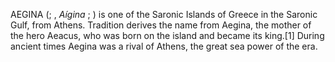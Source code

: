 AEGINA (; , _Aígina_ ; ) is one of the Saronic Islands of Greece in the Saronic Gulf, from Athens. Tradition derives the name from Aegina, the mother of the hero Aeacus, who was born on the island and became its king.[1] During ancient times Aegina was a rival of Athens, the great sea power of the era.
